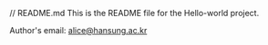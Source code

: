 // README.md
This is the README file for the Hello-world project.

Author's email: alice@hansung.ac.kr



